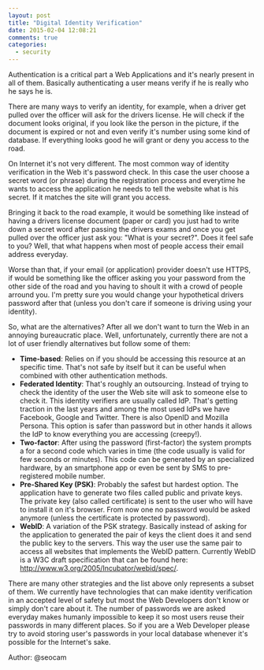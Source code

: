 ```yaml
---
layout: post
title: "Digital Identity Verification"
date: 2015-02-04 12:08:21
comments: true
categories: 
  - security
---
```


Authentication is a critical part a Web Applications and it's nearly present in all of them.
Basically authenticating a user means verify if he is really who he says he is.

There are many ways to verify an identity, for example, when a driver get pulled over the officer
will ask for the drivers license. He will check if the document looks original, if you look like 
the person in the picture, if the document is expired or not and even verify it's number using 
some kind of database. If everything looks good he will grant or deny you access to the road.

On Internet it's not very different. The most common way of identity verification in the Web it's 
password check. In this case the user choose a secret word (or phrase) during the registration
process and everytime he wants to access the application he needs to tell the website what is his
secret. If it matches the site will grant you access.

Bringing it back to the road example, 
it would be something like instead of having a drivers license document (paper or card) you just
had to write down a secret word after passing the drivers exams and once you get pulled over the
officer just ask you: "What is your secret?". Does it feel safe to you? Well, that what happens
when most of people access their email address everyday.

Worse than that, if your email (or application) provider doesn't use HTTPS, if would be something
like the officer asking you your password from the other side of the road and you having to shoult
it with a crowd of people arround you. I'm pretty sure you would change your hypothetical drivers
password after that (unless you don't care if someone is driving using your identity).

So, what are the alternatives? After all we don't want to turn the Web in an annoying bureaucratic
place. Well, unfortunately, currently there are not a lot of user friendly alternatives but follow
some of them:

* **Time-based**: Relies on if you should be accessing this resource at an specific time. That's not safe
by itself but it can be useful when combined with other authentication methods.
* **Federated Identity**: That's roughly an outsourcing. Instead of trying to check the identity of the user
the Web site will ask to someone else to check it. This identity verifiers are usually called IdP. 
That's getting traction in the last years and among the most used IdPs we have Facebook, Google and Twitter.
There is also OpenID and Mozilla Persona. This option is safer than password but in other hands it allows the IdP
to know everything you are accessing (creepy!).
* **Two-factor**: After using the password (first-factor) the system prompts a for a second code which varies
in time (the code usually is valid for few seconds or minutes). This code can be generated by an specialized
hardware, by an smartphone app or even be sent by SMS to pre-registered mobile number.
* **Pre-Shared Key (PSK)**: Probably the safest but hardest option. The application have to generate two files
called public and private keys. The private key (also called certificate) is sent to the user who will have 
to install it on it's browser. From now one no password would be asked anymore (unless the certificate is
protected by password).
* **WebID**: A variation of the PSK strategy. Basically instead of asking for the application to generated the
pair of keys the client does it and send the public key to the servers. This way the user use the same pair to
access all websites that implements the WebID pattern. Currently WebID is a W3C draft specification that can be
found here: <http://www.w3.org/2005/Incubator/webid/spec/>.

There are many other strategies and the list above only represents a subset of them. We currently have technologies
that can make identity verification in an accepted level of safety but most the Web Developers don't know or
simply don't care about it. The number of passwords we are asked everyday makes humanly impossible to keep it
so most users reuse their passwords in many different places. So if you are a Web Developer please try to avoid
storing user's passwords in your local database whenever it's possible for the Internet's sake.

Author: @seocam
